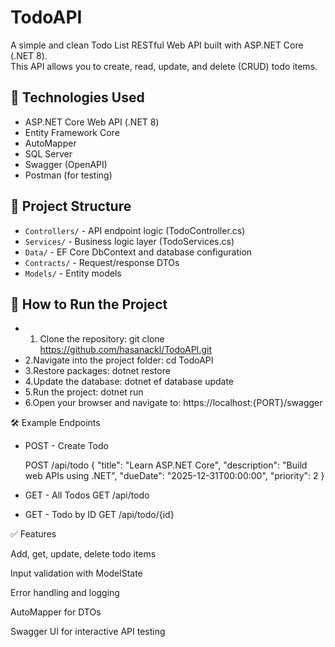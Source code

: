 # TodoAPI

A simple and clean Todo List RESTful Web API built with ASP.NET Core (.NET 8).  
This API allows you to create, read, update, and delete (CRUD) todo items.

## 🔧 Technologies Used

- ASP.NET Core Web API (.NET 8)
- Entity Framework Core
- AutoMapper
- SQL Server
- Swagger (OpenAPI)
- Postman (for testing)

## 📁 Project Structure

- `Controllers/` - API endpoint logic (TodoController.cs)
- `Services/` - Business logic layer (TodoServices.cs)
- `Data/` - EF Core DbContext and database configuration
- `Contracts/` - Request/response DTOs
- `Models/` - Entity models

## 🚀 How to Run the Project

- 1. Clone the repository:
  git clone https://github.com/hasanackl/TodoAPI.git
- 2.Navigate into the project folder:
  cd TodoAPI
- 3.Restore packages:
  dotnet restore
- 4.Update the database:
  dotnet ef database update
- 5.Run the project:
  dotnet run
- 6.Open your browser and navigate to:
  https://localhost:{PORT}/swagger

🛠 Example Endpoints

- POST - Create Todo

  POST /api/todo
{
  "title": "Learn ASP.NET Core",
  "description": "Build web APIs using .NET",
  "dueDate": "2025-12-31T00:00:00",
  "priority": 2
}

- GET - All Todos
  GET /api/todo

- GET - Todo by ID
  GET /api/todo/{id}


✅ Features

Add, get, update, delete todo items

Input validation with ModelState

Error handling and logging

AutoMapper for DTOs

Swagger UI for interactive API testing

